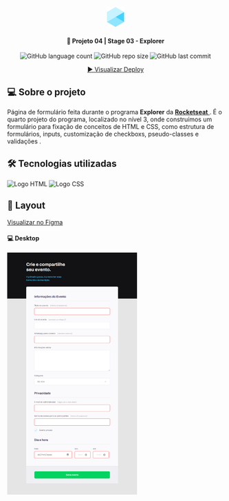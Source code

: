 <div align="center">
  <img alt="Logo Explorer" title="Explorer" src="./readme/Logo1.png">
</div>
	
<h4 align="center"> 
	🚀 Projeto 04 | Stage 03 - Explorer
</h4>

<div align="center">
  <img alt="GitHub language count" src="https://img.shields.io/github/languages/count/LauriRodrigues/Form-Crie-seu-evento?style=plastic">

  <img alt="GitHub repo size" src="https://img.shields.io/github/repo-size/LauriRodrigues/Form-Crie-seu-evento?style=plastic">
  
  <img alt="GitHub last commit" src="https://img.shields.io/github/last-commit/LauriRodrigues/Form-Crie-seu-evento?color=1280bf&style=plastic">
  
  <a href="https://laurirodrigues.github.io/Form-Crie-seu-evento/"> ▶️ Visualizar Deploy </a>
</div>

<h2 align=left> 💻 Sobre o projeto </h3>
<p> Página de formulário feita durante o programa <strong>Explorer</strong> da <a href="https://www.rocketseat.com.br/"> <strong>Rocketseat</strong> </a>. É o quarto projeto do programa, localizado no nível 3, onde construímos um formulário para fixação de conceitos de HTML e CSS, como estrutura de formulários, inputs, customização de checkboxs, pseudo-classes e validações .<p>
  
<h2 align=left> 🛠 Tecnologias utilizadas </h3>

<div align=left>
  <img alt="Logo HTML" src="https://img.shields.io/badge/HTML5-E34F26?style=for-the-badge&logo=html5&logoColor=white">
  <img alt="Logo CSS" src="https://img.shields.io/badge/CSS-239120?&style=for-the-badge&logo=css3&logoColor=white">
</div>

<h2 align=left> 🎨 Layout </h2>
<a href="https://www.figma.com/file/HP81f4vgUcXAngmLYlIYhw/Explorer-Stage-03-Projeto-01-(Copy)?node-id=1%3A28"> Visualizar no Figma </a>

<h4>💻 Desktop </h4>

<img alt="Versão Desktop" title="Desktop" src="./readme/Desktop.png" width="60%">
